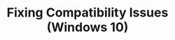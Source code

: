 ---
title: Fixing Compatibility Issues (Windows 10)
description: This section provides step-by-step instructions and describes development tools that you can use to help fix your compatibility issues.
redirect_url: https://technet.microsoft.com/en-us/itpro/windows/deploy/manage-windows-upgrades-with-upgrade-analytics
---